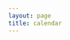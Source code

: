 ```yaml
---
layout: page
title: calendar
---
```


<div data-tockify-component="calendar" data-tockify-calendar="tamas.simon">
</div>
<script data-cfasync="false"
  data-tockify-script="embed"
  src="https://public.tockify.com/browser/embed.js">
</script>
